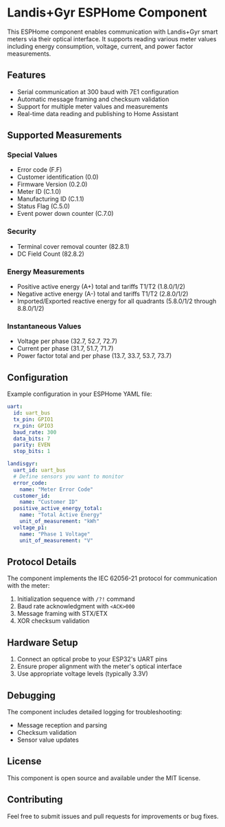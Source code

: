 # Landis+Gyr ESPHome Component

This ESPHome component enables communication with Landis+Gyr smart meters via their optical interface. It supports reading various meter values including energy consumption, voltage, current, and power factor measurements.

## Features

- Serial communication at 300 baud with 7E1 configuration
- Automatic message framing and checksum validation
- Support for multiple meter values and measurements
- Real-time data reading and publishing to Home Assistant

## Supported Measurements

### Special Values
- Error code (F.F)
- Customer identification (0.0)
- Firmware Version (0.2.0)
- Meter ID (C.1.0)
- Manufacturing ID (C.1.1)
- Status Flag (C.5.0)
- Event power down counter (C.7.0)

### Security
- Terminal cover removal counter (82.8.1)
- DC Field Count (82.8.2)

### Energy Measurements
- Positive active energy (A+) total and tariffs T1/T2 (1.8.0/1/2)
- Negative active energy (A-) total and tariffs T1/T2 (2.8.0/1/2)
- Imported/Exported reactive energy for all quadrants (5.8.0/1/2 through 8.8.0/1/2)

### Instantaneous Values
- Voltage per phase (32.7, 52.7, 72.7)
- Current per phase (31.7, 51.7, 71.7)
- Power factor total and per phase (13.7, 33.7, 53.7, 73.7)

## Configuration

Example configuration in your ESPHome YAML file:

```yaml
uart:
  id: uart_bus
  tx_pin: GPIO1
  rx_pin: GPIO3
  baud_rate: 300
  data_bits: 7
  parity: EVEN
  stop_bits: 1

landisgyr:
  uart_id: uart_bus
  # Define sensors you want to monitor
  error_code:
    name: "Meter Error Code"
  customer_id:
    name: "Customer ID"
  positive_active_energy_total:
    name: "Total Active Energy"
    unit_of_measurement: "kWh"
  voltage_p1:
    name: "Phase 1 Voltage"
    unit_of_measurement: "V"
```

## Protocol Details

The component implements the IEC 62056-21 protocol for communication with the meter:

1. Initialization sequence with `/?!` command
2. Baud rate acknowledgment with `<ACK>000`
3. Message framing with STX/ETX
4. XOR checksum validation

## Hardware Setup

1. Connect an optical probe to your ESP32's UART pins
2. Ensure proper alignment with the meter's optical interface
3. Use appropriate voltage levels (typically 3.3V)

## Debugging

The component includes detailed logging for troubleshooting:
- Message reception and parsing
- Checksum validation
- Sensor value updates

## License

This component is open source and available under the MIT license.

## Contributing

Feel free to submit issues and pull requests for improvements or bug fixes.